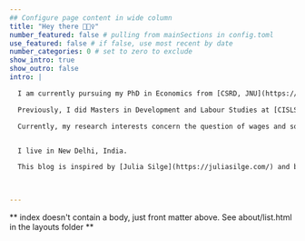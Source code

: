 ```yaml
---
## Configure page content in wide column
title: "Hey there 🙋🏽‍♀️️"
number_featured: false # pulling from mainSections in config.toml
use_featured: false # if false, use most recent by date
number_categories: 0 # set to zero to exclude
show_intro: true
show_outro: false
intro: |

  I am currently pursuing my PhD in Economics from [CSRD, JNU](https://www.jnu.ac.in/sss/csrd). I have completed my MPhil in Economics from the same centre and my MPhil Dissertation was on the question of wage discrimination in the urban labour market in India. 

  Previously, I did Masters in Development and Labour Studies at [CISLS,JNU](https://www.jnu.ac.in/sss/cisls). During my masters, I was involved in two research projects, ‘Employment, Working and Livelihood Conditions of the Migrant Workers from Bihar in the Informal Sector in NCR’, and another on the oral histories of the Warli Adivasi Movement, which has been recently published as a monograph, Red Flag of the Warlis published by LeftWord. I was also involved in documenting the history of the trade union movement in the banking sector which has been published as a monograph, [Struggling for Nation Building: A Brief History of All India Bank Officers’ Confederation](https://www.aakarbooks.com/author-list.php?autid=541) published by Aakar Books. 

  Currently, my research interests concern the question of wages and social inequality in the context of contemporary India. I have also been involved in the student movement at JNU and had served as the Vice-President of the JNU Students’ Union in 2018-19. You can find me on [Twitter](https://twitter.com/sarika_jnu) and [GitHub](https://github.com/sarika-chaudhary). 


  I live in New Delhi, India.

  This blog is inspired by [Julia Silge](https://juliasilge.com/) and built with [blogdown](https://github.com/rstudio/blogdown) and [Hugo](https://gohugo.io/), and deployed using [Netlify](https://www.netlify.com/). My blog posts are released under a [Creative Commons Attribution-ShareAlike 4.0 International License](https://creativecommons.org/licenses/by-sa/4.0/). 

  

---
```


** index doesn't contain a body, just front matter above.
See about/list.html in the layouts folder **
